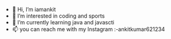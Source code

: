 - 👋 Hi, I’m iamankit
- 👀 I’m interested in coding and sports
- 🌱 I’m currently learning java and javascti
- 📫 you can reach me with my Instagram :-ankitkumar621234

<!---
777iamankit/777iamankit is a ✨ special ✨ repository because its `README.md` (this file) appears on your GitHub profile.
You can click the Preview link to take a look at your changes.
--->
